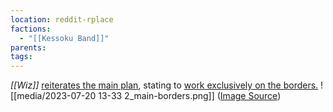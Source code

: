 ```yaml
---
location: reddit-rplace
factions:
  - "[[Kessoku Band]]"
parents: 
tags: 
---
```

*[[Wiz]]* [reiterates the main plan](https://discord.com/channels/1093664259273130084/1131230952119615600/1131579633855381544), stating to [work exclusively on the borders.](https://discord.com/channels/1093664259273130084/1131230952119615600/1131579691229261824)
![[media/2023-07-20 13-33 2_main-borders.png]]
([Image Source](https://discord.com/channels/1093664259273130084/1131230952119615600/1131579691229261824))
